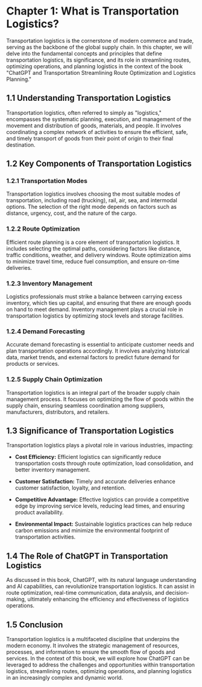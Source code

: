 Chapter 1: What is Transportation Logistics?
============================================

Transportation logistics is the cornerstone of modern commerce and trade, serving as the backbone of the global supply chain. In this chapter, we will delve into the fundamental concepts and principles that define transportation logistics, its significance, and its role in streamlining routes, optimizing operations, and planning logistics in the context of the book "ChatGPT and Transportation Streamlining Route Optimization and Logistics Planning."

1.1 Understanding Transportation Logistics
------------------------------------------

Transportation logistics, often referred to simply as "logistics," encompasses the systematic planning, execution, and management of the movement and distribution of goods, materials, and people. It involves coordinating a complex network of activities to ensure the efficient, safe, and timely transport of goods from their point of origin to their final destination.

1.2 Key Components of Transportation Logistics
----------------------------------------------

### 1.2.1 Transportation Modes

Transportation logistics involves choosing the most suitable modes of transportation, including road (trucking), rail, air, sea, and intermodal options. The selection of the right mode depends on factors such as distance, urgency, cost, and the nature of the cargo.

### 1.2.2 Route Optimization

Efficient route planning is a core element of transportation logistics. It includes selecting the optimal paths, considering factors like distance, traffic conditions, weather, and delivery windows. Route optimization aims to minimize travel time, reduce fuel consumption, and ensure on-time deliveries.

### 1.2.3 Inventory Management

Logistics professionals must strike a balance between carrying excess inventory, which ties up capital, and ensuring that there are enough goods on hand to meet demand. Inventory management plays a crucial role in transportation logistics by optimizing stock levels and storage facilities.

### 1.2.4 Demand Forecasting

Accurate demand forecasting is essential to anticipate customer needs and plan transportation operations accordingly. It involves analyzing historical data, market trends, and external factors to predict future demand for products or services.

### 1.2.5 Supply Chain Optimization

Transportation logistics is an integral part of the broader supply chain management process. It focuses on optimizing the flow of goods within the supply chain, ensuring seamless coordination among suppliers, manufacturers, distributors, and retailers.

1.3 Significance of Transportation Logistics
--------------------------------------------

Transportation logistics plays a pivotal role in various industries, impacting:

* **Cost Efficiency:** Efficient logistics can significantly reduce transportation costs through route optimization, load consolidation, and better inventory management.

* **Customer Satisfaction:** Timely and accurate deliveries enhance customer satisfaction, loyalty, and retention.

* **Competitive Advantage:** Effective logistics can provide a competitive edge by improving service levels, reducing lead times, and ensuring product availability.

* **Environmental Impact:** Sustainable logistics practices can help reduce carbon emissions and minimize the environmental footprint of transportation activities.

1.4 The Role of ChatGPT in Transportation Logistics
---------------------------------------------------

As discussed in this book, ChatGPT, with its natural language understanding and AI capabilities, can revolutionize transportation logistics. It can assist in route optimization, real-time communication, data analysis, and decision-making, ultimately enhancing the efficiency and effectiveness of logistics operations.

1.5 Conclusion
--------------

Transportation logistics is a multifaceted discipline that underpins the modern economy. It involves the strategic management of resources, processes, and information to ensure the smooth flow of goods and services. In the context of this book, we will explore how ChatGPT can be leveraged to address the challenges and opportunities within transportation logistics, streamlining routes, optimizing operations, and planning logistics in an increasingly complex and dynamic world.
